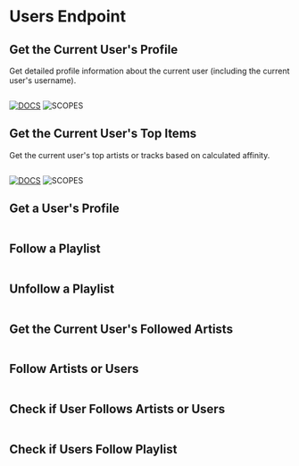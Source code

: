 # Users Endpoint

[docs]: https://img.shields.io/static/v1?logo=spotify&label=&message=Docs&color=gray&style=flat

## Get the Current User's Profile

Get detailed profile information about the current user (including the current user's username).

```ts

```

[![DOCS]](https://developer.spotify.com/documentation/web-api/reference/#/operations/get-current-users-profile "Spotify Web API Documentation")
![SCOPES](https://img.shields.io/static/v1?logo=&label=scopes&message=user-read-private%20user-read-email&color=informational&style=flat)

## Get the Current User's Top Items

Get the current user's top artists or tracks based on calculated affinity.

```ts

```

[![DOCS]](https://developer.spotify.com/documentation/web-api/reference/#/operations/get-users-top-artists-and-tracks "Spotify Web API Documentation")
![SCOPES](https://img.shields.io/static/v1?logo=&label=scopes&message=user-top-read&color=informational&style=flat)

## Get a User's Profile

```ts

```

## Follow a Playlist

```ts

```

## Unfollow a Playlist

```ts

```

## Get the Current User's Followed Artists

```ts

```

## Follow Artists or Users

```ts

```

## Check if User Follows Artists or Users

```ts

```

## Check if Users Follow Playlist

```ts

```
